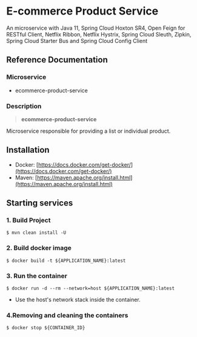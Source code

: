 # E-commerce Product Service

An microservice with Java 11, Spring Cloud Hoxton SR4, Open Feign for 
RESTful Client, Netflix Ribbon, Netflix Hystrix, Spring Cloud Sleuth, 
Zipkin, Spring Cloud Starter Bus and Spring Cloud Config Client

## Reference Documentation

### Microservice

-   ecommerce-product-service

### Description

> **ecommerce-product-service**

Microservice responsible for providing a list or individual product.


## Installation

-   Docker: [https://docs.docker.com/get-docker/](https://docs.docker.com/get-docker/)
-   Maven: [https://maven.apache.org/install.html](https://maven.apache.org/install.html)

## Starting services

### 1. Build Project

```
$ mvn clean install -U
```

### 2. Build docker image

```
$ docker build -t ${APPLICATION_NAME}:latest
```

### 3. Run the container

```
$ docker run -d --rm --network=host ${APPLICATION_NAME}:latest
```

-   Use the host's network stack inside the container.

### 4.Removing and cleaning the containers

```
$ docker stop ${CONTAINER_ID}
```
